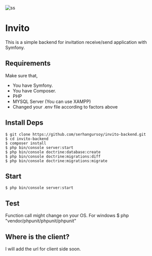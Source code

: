
![ss](http://tw.greywool.com/i/QfSba.png)

# Invito 
This is a simple backend for invitation receive/send application with Symfony. 


## Requirements

Make sure that, 
  - You have Symfony. 
  - You have Composer.
  - PHP
  - MYSQL Server (You can use XAMPP)
  - Changed your .env file according to factors above

## Install Deps

    $ git clone https://github.com/serhangursoy/invito-backend.git
    $ cd invito-backend
    $ composer install
    $ php bin/console server:start
    $ php bin/console doctrine:database:create
    $ php bin/console doctrine:migrations:diff
    $ php bin/console doctrine:migrations:migrate
    
## Start

    $ php bin/console server:start

## Test

Function call might change on your OS. For windows
    $ php "vendor/phpunit/phpunit/phpunit"


## Where is the client?
I will add the url for client side soon.
